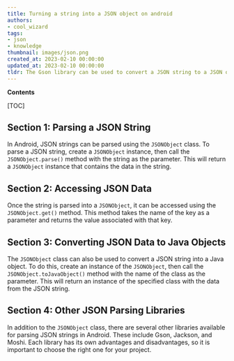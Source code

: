 ```yaml
---
title: Turning a string into a JSON object on android
authors:
- cool_wizard
tags:
- json
- knowledge
thumbnail: images/json.png
created_at: 2023-02-10 00:00:00
updated_at: 2023-02-10 00:00:00
tldr: The Gson library can be used to convert a JSON string to a JSON object in Android.
---
```


**Contents**

[TOC]

## Section 1: Parsing a JSON String

In Android, JSON strings can be parsed using the `JSONObject` class. To parse a JSON string, create a `JSONObject` instance, then call the `JSONObject.parse()` method with the string as the parameter. This will return a `JSONObject` instance that contains the data in the string.

## Section 2: Accessing JSON Data

Once the string is parsed into a `JSONObject`, it can be accessed using the `JSONObject.get()` method. This method takes the name of the key as a parameter and returns the value associated with that key.

## Section 3: Converting JSON Data to Java Objects

The `JSONObject` class can also be used to convert a JSON string into a Java object. To do this, create an instance of the `JSONObject`, then call the `JSONObject.toJavaObject()` method with the name of the class as the parameter. This will return an instance of the specified class with the data from the JSON string.

## Section 4: Other JSON Parsing Libraries

In addition to the `JSONObject` class, there are several other libraries available for parsing JSON strings in Android. These include Gson, Jackson, and Moshi. Each library has its own advantages and disadvantages, so it is important to choose the right one for your project.
